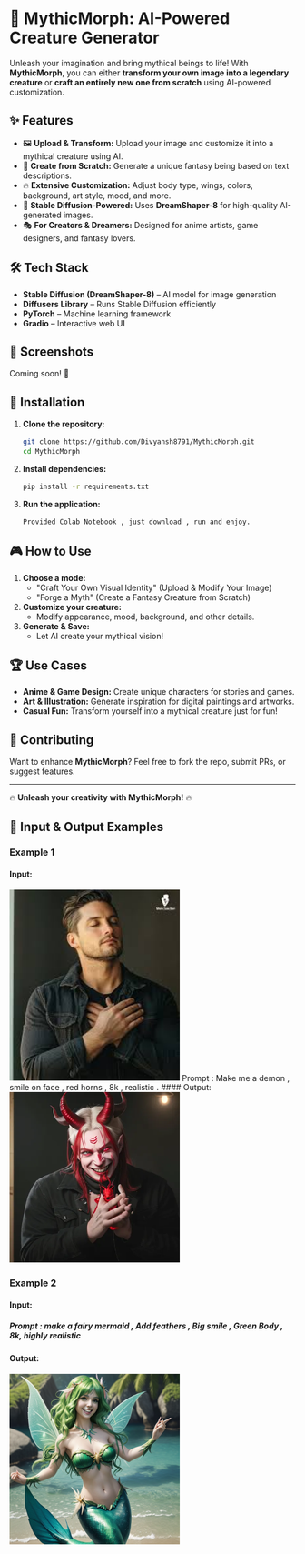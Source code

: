 # 🌟 MythicMorph: AI-Powered Creature Generator

Unleash your imagination and bring mythical beings to life! With **MythicMorph**, you can either **transform your own image into a legendary creature** or **craft an entirely new one from scratch** using AI-powered customization.

## ✨ Features
- 🖼️ **Upload & Transform:** Upload your image and customize it into a mythical creature using AI.
- 🎨 **Create from Scratch:** Generate a unique fantasy being based on text descriptions.
- 🔥 **Extensive Customization:** Adjust body type, wings, colors, background, art style, mood, and more.
- 🚀 **Stable Diffusion-Powered:** Uses **DreamShaper-8** for high-quality AI-generated images.
- 🎭 **For Creators & Dreamers:** Designed for anime artists, game designers, and fantasy lovers.

## 🛠️ Tech Stack
- **Stable Diffusion (DreamShaper-8)** – AI model for image generation
- **Diffusers Library** – Runs Stable Diffusion efficiently
- **PyTorch** – Machine learning framework
- **Gradio** – Interactive web UI

## 📸 Screenshots
Coming soon! 🚀

## 🔧 Installation
1. **Clone the repository:**
   ```bash
   git clone https://github.com/Divyansh8791/MythicMorph.git
   cd MythicMorph
   ```
2. **Install dependencies:**
   ```bash
   pip install -r requirements.txt
   ```
3. **Run the application:**
   ```bash
   Provided Colab Notebook , just download , run and enjoy.
   ```

## 🎮 How to Use
1. **Choose a mode:**
   - "Craft Your Own Visual Identity" (Upload & Modify Your Image)
   - "Forge a Myth" (Create a Fantasy Creature from Scratch)
2. **Customize your creature:**
   - Modify appearance, mood, background, and other details.
3. **Generate & Save:**
   - Let AI create your mythical vision!

## 🏆 Use Cases
- **Anime & Game Design:** Create unique characters for stories and games.
- **Art & Illustration:** Generate inspiration for digital paintings and artworks.
- **Casual Fun:** Transform yourself into a mythical creature just for fun!

## 🤝 Contributing
Want to enhance **MythicMorph**? Feel free to fork the repo, submit PRs, or suggest features.

---
🔥 **Unleash your creativity with MythicMorph!** 🔥

## 📸 Input & Output Examples

### Example 1
#### Input:
<img src="examples/input_example_1.jpg" alt="Input Image" width="300">
Prompt : Make me a demon , smile on face , red horns ,  8k , realistic .
#### Output:
<img src="examples/output_example_1.webp" alt="Generated Image" width="300">

### Example 2
#### Input:
##### Prompt : make a fairy mermaid , Add feathers , Big smile , Green Body  ,  8k, highly realistic
#### Output:
<img src="examples/output_example_2.png" alt="Generated Image" width="300">

